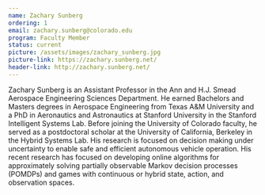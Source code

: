 ```yaml
---
name: Zachary Sunberg
ordering: 1
email: zachary.sunberg@colorado.edu
program: Faculty Member
status: current
picture: /assets/images/zachary_sunberg.jpg
picture-link: https://zachary.sunberg.net/
header-link: http://zachary.sunberg.net/
---
```



Zachary Sunberg is an Assistant Professor in the Ann and H.J. Smead Aerospace Engineering Sciences Department. He earned Bachelors and Masters degrees in Aerospace Engineering from Texas A&M University and a PhD in Aeronautics and Astronautics at Stanford University in the Stanford Intelligent Systems Lab. Before joining the University of Colorado faculty, he served as a postdoctoral scholar at the University of California, Berkeley in the Hybrid Systems Lab. His research is focused on decision making under uncertainty to enable safe and efficient autonomous vehicle operation. His recent research has focused on developing online algorithms for approximately solving partially observable Markov decision processes (POMDPs) and games with continuous or hybrid state, action, and observation spaces.